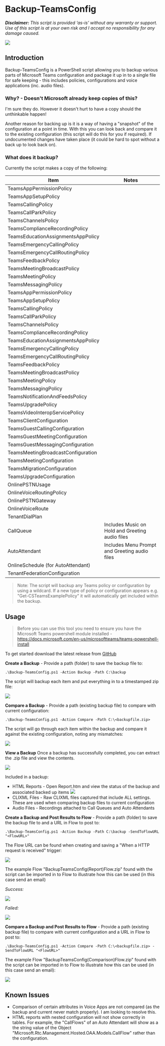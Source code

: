 # Backup-TeamsConfig

_**Disclaimer:** This script is provided ‘as-is’ without any warranty or support. Use of this script is at your own risk and I accept no responsibility for any damage caused._

![](https://www.lee-ford.co.uk/images/backup-teamsconfig/example-running.png)

## Introduction ##
Backup-TeamsConfig is a PowerShell script allowing you to backup various parts of Microsoft Teams configuration and package it up in to a single file for safe keeping - this includes policies, configurations and voice applications (inc. audio files).

### Why? - Doesn't Microsoft already keep copies of this? ###
I'm sure they do. However it doesn't hurt to have a copy should the unthinkable happen!

Another reason for backing up is it is a way of having a "snapshot" of the configuration at a point in time. With this you can look back and compare it to the existing configuration (this script will do this for you if required). If undocumented changes have taken place (it could be hard to spot without a back up to look back on).

### What does it backup? ###

Currently the script makes a copy of the following:

| Item                               | Notes                                           |
| ---------------------------------- | ----------------------------------------------- |
| TeamsAppPermissionPolicy           |
| TeamsAppSetupPolicy                |
| TeamsCallingPolicy                 |
| TeamsCallParkPolicy                |
| TeamsChannelsPolicy                |
| TeamsComplianceRecordingPolicy     |
| TeamsEducationAssignmentsAppPolicy |
| TeamsEmergencyCallingPolicy        |
| TeamsEmergencyCallRoutingPolicy    |
| TeamsFeedbackPolicy                |
| TeamsMeetingBroadcastPolicy        |
| TeamsMeetingPolicy                 |
| TeamsMessagingPolicy               |
| TeamsAppPermissionPolicy           |
| TeamsAppSetupPolicy                |
| TeamsCallingPolicy                 |
| TeamsCallParkPolicy                |
| TeamsChannelsPolicy                |
| TeamsComplianceRecordingPolicy     |
| TeamsEducationAssignmentsAppPolicy |
| TeamsEmergencyCallingPolicy        |
| TeamsEmergencyCallRoutingPolicy    |
| TeamsFeedbackPolicy                |
| TeamsMeetingBroadcastPolicy        |
| TeamsMeetingPolicy                 |
| TeamsMessagingPolicy               |
| TeamsNotificationAndFeedsPolicy    |
| TeamsUpgradePolicy                 |
| TeamsVideoInteropServicePolicy     |
| TeamsClientConfiguration           |
| TeamsGuestCallingConfiguration     |
| TeamsGuestMeetingConfiguration     |
| TeamsGuestMessagingConfiguration   |
| TeamsMeetingBroadcastConfiguration |
| TeamsMeetingConfiguration          |
| TeamsMigrationConfiguration        |
| TeamsUpgradeConfiguration          |
| OnlinePSTNUsage                    |
| OnlineVoiceRoutingPolicy           |
| OnlinePSTNGateway                  |
| OnlineVoiceRoute                   |
| TenantDialPlan                     |
| CallQueue                          | Includes Music on Hold and Greeting audio files |
| AutoAttendant                      | Includes Menu Prompt and Greeting audio files   |
| OnlineSchedule (for AutoAttendant) |
| TenantFederationConfiguration|



> Note: The script will backup any Teams policy or configuration by using a wildcard. If a new type of policy or configuration appears e.g. "Get-CSTeamsExamplePolicy" it will automatically get included within the backup.

## Usage ##

> Before you can use this tool you need to ensure you have the Microsoft Teams powershell module installed - https://docs.microsoft.com/en-us/microsoftteams/teams-powershell-install

To get started download the latest release from [GitHub](https://github.com/leeford/Backup-TeamsConfig/releases)

**Create a Backup** - Provide a path (folder) to save the backup file to:

```.\Backup-TeamsConfig.ps1 -Action Backup -Path C:\backup```

The script will backup each item and put everything in to a timestamped zip file:

![](https://www.lee-ford.co.uk/images/backup-teamsconfig/backup-example.png)


**Compare a Backup** - Provide a path (existing backup file) to compare with current configuration:

```.\Backup-TeamsConfig.ps1 -Action Compare -Path C:\<backupfile.zip>```

The script will go through each item within the backup and compare it against the existing configuration, noting any mismatches:

![](https://www.lee-ford.co.uk/images/backup-teamsconfig/compare-example.png)

**View a Backup**
Once a backup has successfully completed, you can extract the .zip file and view the contents.

![](https://www.lee-ford.co.uk/images/backup-teamsconfig/view-backup.png)

Included in a backup:

- HTML Reports - Open Report.htm and view the status of the backup and associated backed up items
  ![](https://www.lee-ford.co.uk/images/backup-teamsconfig/backup-report.gif)
- CLIXML Files - Raw CLIXML files captured that include ALL settings. These are used when comparing backup files to current configuration
- Audio Files - Recordings attached to Call Queues and Auto Attendants

**Create a Backup and Post Results to Flow** - Provide a path (folder) to save the backup file to and a URL in Flow to post to:

```.\Backup-TeamsConfig.ps1 -Action Backup -Path C:\backup -SendToFlowURL "<FlowURL>"```

The Flow URL can be found when creating and saving a "When a HTTP request is received" trigger:

![](https://www.lee-ford.co.uk/images/backup-teamsconfig/flow-url-example.png)

The example Flow "BackupTeamsConfig(Report)Flow.zip" found with the script can be imported in to Flow to illustrate how this can be used (in this case send an email)

_Success:_

![](https://www.lee-ford.co.uk/images/backup-teamsconfig/success-email-example.png)

_Failed:_

![](https://www.lee-ford.co.uk/images/backup-teamsconfig/failed-email-example.png)

**Compare a Backup and Post Results to Flow** - Provide a path (existing backup file) to compare with current configuration and a URL in Flow to post to:

```.\Backup-TeamsConfig.ps1 -Action Compare -Path C:\<backupfile.zip> -SendToFlowURL "<FlowURL>"```

The example Flow "BackupTeamsConfig(Comparison)Flow.zip" found with the script can be imported in to Flow to illustrate how this can be used (in this case send an email):

![](https://www.lee-ford.co.uk/images/backup-teamsconfig/compare-email-example.png)

## Known Issues ##
- Comparison of certain attributes in Voice Apps are not compared (as the backup and current never match properly). I am looking to resolve this.
- HTML reports with nested configuration will not show correctly in tables. For example, the "CallFlows" of an Auto Attendant will show as a the string value of the Object "Microsoft.Rtc.Management.Hosted.OAA.Models.CallFlow" rather than the configuration.
